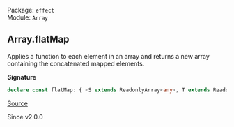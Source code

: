 Package: `effect`<br />
Module: `Array`<br />

## Array.flatMap

Applies a function to each element in an array and returns a new array containing the concatenated mapped elements.

**Signature**

```ts
declare const flatMap: { <S extends ReadonlyArray<any>, T extends ReadonlyArray<any>>(f: (a: ReadonlyArray.Infer<S>, i: number) => T): (self: S) => ReadonlyArray.AndNonEmpty<S, T, ReadonlyArray.Infer<T>>; <A, B>(self: NonEmptyReadonlyArray<A>, f: (a: A, i: number) => NonEmptyReadonlyArray<B>): NonEmptyArray<B>; <A, B>(self: ReadonlyArray<A>, f: (a: A, i: number) => ReadonlyArray<B>): Array<B>; }
```

[Source](https://github.com/Effect-TS/effect/tree/main/packages/effect/src/Array.ts#L2454)

Since v2.0.0